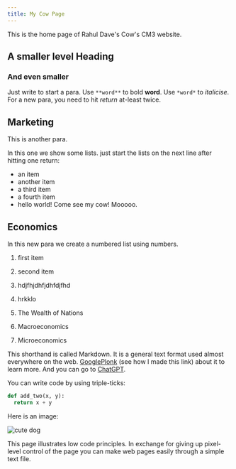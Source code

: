 ```yaml
---
title: My Cow Page
---
```


This is the home page of Rahul Dave's Cow's CM3 website.

## A smaller level Heading

### And even smaller

Just write to start a para. Use `**word**` to bold **word**. Use `*word*` to *italicise*. For a new para, you need to hit *return* at-least twice.

## Marketing

This is another para.

In this one we show some lists. just start the lists on the next line after hitting one return:
- an item
- another item
- a third item
- a fourth item
- hello world! Come see my cow! Mooooo.

## Economics

In this new para we create a numbered list using numbers.
1. first item
2. second item
3. hdjfhjdhfjdhfdjfhd
4. hrkklo

1. The Wealth of Nations
2. Macroeconomics
3. Microeconomics

   
This shorthand is called Markdown. It is a general text format used almost everywhere on the web. [GooglePlonk](https://www.google.com) (see how I made this link) about it to learn more. And you can go to [ChatGPT](https://chat.openai.com).

You can write code by using triple-ticks:

```python
def add_two(x, y):
  return x + y
```

Here is an image:

![cute dog](https://i.imgur.com/dY93WHQ.jpeg)

This page illustrates low code principles. In exchange for giving up pixel-level control of the page you can make web pages easily through a simple text file.
